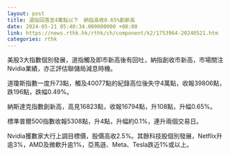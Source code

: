 ```yaml
---
layout: post
title: 道指回落至4萬點以下　納指高收0.65%創新高
date: 2024-05-21 05:40:34.000000000 +08:00
link: https://news.rthk.hk/rthk/ch/component/k2/1753964-20240521.htm
categories: rthk
---
```


美股3大指數個別發展，道指觸及即市新高後有回吐，納指創收市新高，市場關注Nvidia業績，亦正評估聯儲局減息時機。

道瓊斯指數一度升73點，觸及40077點的紀錄高位後失守4萬點，收報39806點，跌196點，跌幅0.49%。

納斯達克指數創新高，高見16823點，收報16794點，升108點，升幅0.65%。

標準普爾500指數收報5308點，升4點，升幅約0.1%，連升兩個交易日。

Nvidia獲數家大行上調目標價，股價高收2.5%。其餘科技股個別發展，Netflix升逾3%，AMD及微軟升逾1%，亞馬遜、Meta、Tesla跌近1%或以上。
